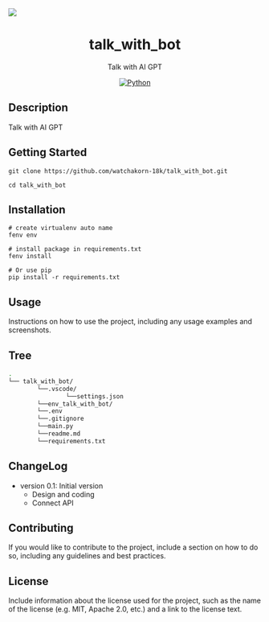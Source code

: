 <picture>
  <source media="(prefers-color-scheme: dark)" srcset="https://cdn.discordapp.com/attachments/585069498986397707/1112788994175012936/image-removebg-preview.png">
  <img src="https://cdn.discordapp.com/attachments/585069498986397707/1112788501642104832/OIG.png">
</picture>

<h1 align="center">talk_with_bot</h1>
<p align="center">Talk with AI GPT</p>

<p align="center">
  <a href="LICENSE" target="_blank">
    <img alt="Python" src="https://img.shields.io/badge/version-0.1-gree?style=for-the-badge&logoColor=white&logo=Python" />
  </a>

</p>

## Description

Talk with AI GPT

## Getting Started

```
git clone https://github.com/watchakorn-18k/talk_with_bot.git

cd talk_with_bot

```

## Installation

```
# create virtualenv auto name
fenv env

# install package in requirements.txt
fenv install

# Or use pip
pip install -r requirements.txt

```

## Usage

Instructions on how to use the project, including any usage examples and screenshots.

## Tree

<!--- Start Tree --->

```bash
.
└── talk_with_bot/
        └──.vscode/
                └──settings.json
        └──env_talk_with_bot/
        └──.env
        └──.gitignore
        └──main.py
        └──readme.md
        └──requirements.txt

```

<!--- End Tree --->

## ChangeLog

- version 0.1: Initial version
  - Design and coding
  - Connect API

## Contributing

If you would like to contribute to the project, include a section on how to do so, including any guidelines and best practices.

## License

Include information about the license used for the project, such as the name of the license (e.g. MIT, Apache 2.0, etc.) and a link to the license text.
